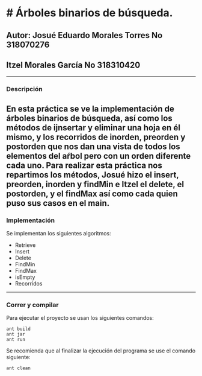 # # Árboles binarios de búsqueda.
## Autor: Josué Eduardo Morales Torres  No 318070276
##          Itzel Morales García    No  318310420

----

### Descripción
En esta práctica se ve la implementación de árboles binarios de búsqueda, así como los métodos de ijnsertar y eliminar una hoja en él mismo, y los recorridos de inorden, preorden y postorden que nos dan una vista de todos los elementos del aŕbol pero con un orden diferente cada uno.
Para realizar esta práctica nos repartimos los métodos, Josué hizo el insert, preorden, inorden y findMin e Itzel el delete, el postorden, y el findMax así como cada quien puso sus casos en el main.
----

### Implementación
Se implementan los siguientes algoritmos:
* Retrieve
* Insert
* Delete
* FindMin
* FindMax
* isEmpty
* Recorridos


----

### Correr y compilar

Para ejecutar el proyecto se usan los siguientes comandos:

```
ant build
ant jar
ant run
```

Se recomienda que al finalizar la ejecución del programa se use el comando siguiente:

```
ant clean
```
